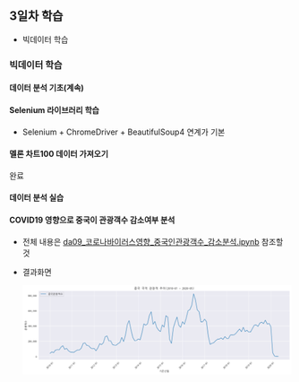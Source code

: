 ## 3일차 학습
- 빅데이터 학습

### 빅데이터 학습

#### 데이터 분석 기초(계속)

#### Selenium 라이브러리 학습
- Selenium + ChromeDriver + BeautifulSoup4 연계가 기본

#### 멜론 차트100 데이터 가져오기
완료

#### 데이터 분석 실습

#### COVID19 영향으로 중국이 관광객수 감소여부 분석
- 전체 내용은 [da09_코로나바이러스영향_중국인관광객수_감소분석.ipynb](https://github.com/YoonChanWo0/bigdata-analysis-2024/blob/main/day03/da09_%EC%BD%94%EB%A1%9C%EB%82%98%EB%B0%94%EC%9D%B4%EB%9F%AC%EC%8A%A4%EC%98%81%ED%96%A5_%EC%A4%91%EA%B5%AD%EC%9D%B8%EA%B4%80%EA%B4%91%EA%B0%9D%EC%88%98_%EA%B0%90%EC%86%8C%EB%B6%84%EC%84%9D.ipynb) 참조할 것
- 결과화면

    ![중국관광객](https://raw.githubusercontent.com/YoonChanWo0/bigdata-analysis-2024/main/images/ba005.png)